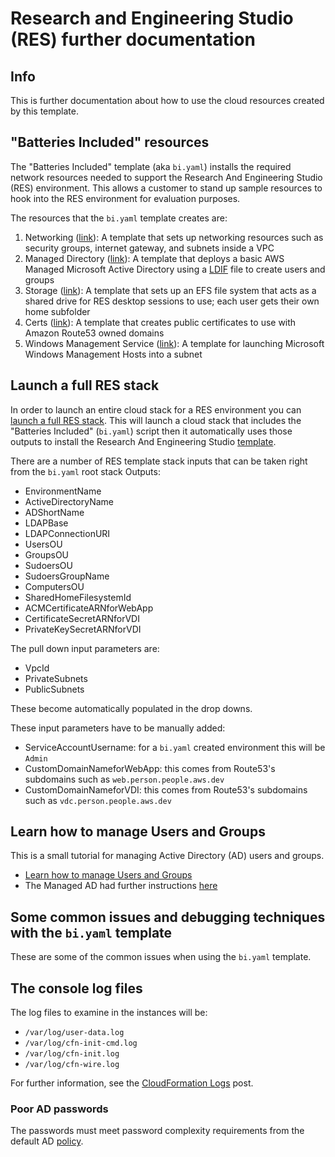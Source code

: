 # Research and Engineering Studio (RES) further documentation

## Info

This is further documentation about how to use the cloud resources created by this template.

## "Batteries Included" resources

The "Batteries Included" template (aka `bi.yaml`) installs the required network resources needed to support the Research And Engineering Studio (RES) environment. This allows a customer to stand up sample resources to hook into the RES environment for evaluation purposes.

The resources that the `bi.yaml` template creates are:

 1. Networking ([link](../../../net/hpc_large_scale/README.md)): A template that sets up networking resources such as security groups, internet gateway, and subnets inside a VPC
 2. Managed Directory ([link](../../../dir/demo_managed_ad/README.md)): A template that deploys a basic AWS Managed Microsoft Active Directory using a [LDIF](../assets/res.ldif) file to create users and groups
 3. Storage ([link](../../../storage/efs_simple/README.md)): A template that sets up an EFS file system that acts as a shared drive for RES desktop sessions to use; each user gets their own home subfolder
 4. Certs ([link](../../../security/public_certs/README.md)): A template that creates public certificates to use with Amazon Route53 owned domains
 5. Windows Management Service ([link](../../../dir/demo_managed_ad/assets/windows_management_host.yaml)): A template for launching Microsoft Windows Management Hosts into a subnet

## Launch a full RES stack

In order to launch an entire cloud stack for a RES environment you can [launch a full RES stack](full_stack_usage.md). This will launch a cloud stack that includes the "Batteries Included" (`bi.yaml`) script then it automatically uses those outputs to install the Research And Engineering Studio [template](https://us-east-1.console.aws.amazon.com/cloudformation/home?region=us-east-1#/stacks/quickcreate?templateURL=https://research-engineering-studio-us-east-1.s3.amazonaws.com/releases/2023.10b1/ResearchAndEngineeringStudio1016.template.json). 

There are a number of RES template stack inputs that can be taken right from the `bi.yaml` root stack Outputs:
 - EnvironmentName
 - ActiveDirectoryName
 - ADShortName
 - LDAPBase
 - LDAPConnectionURI
 - UsersOU
 - GroupsOU
 - SudoersOU
 - SudoersGroupName
 - ComputersOU
 - SharedHomeFilesystemId
 - ACMCertificateARNforWebApp
 - CertificateSecretARNforVDI
 - PrivateKeySecretARNforVDI

The pull down input parameters are:
 - VpcId
 - PrivateSubnets
 - PublicSubnets

These become automatically populated in the drop downs.

These input parameters have to be manually added:
 - ServiceAccountUsername: for a `bi.yaml` created environment this will be `Admin`
 - CustomDomainNameforWebApp: this comes from Route53's subdomains such as `web.person.people.aws.dev`
 - CustomDomainNameforVDI: this comes from Route53's subdomains such as `vdc.person.people.aws.dev`

## Learn how to manage Users and Groups

This is a small tutorial for managing Active Directory (AD) users and groups. 

- [Learn how to manage Users and Groups](users_and_groups.md)
- The Managed AD had further instructions [here](../../../dir/demo_managed_ad/README.md)

## Some common issues and debugging techniques with the `bi.yaml` template

These are some of the common issues when using the `bi.yaml` template.

## The console log files

The log files to examine in the instances will be:
 - `/var/log/user-data.log`
 - `/var/log/cfn-init-cmd.log`
 - `/var/log/cfn-init.log`
 - `/var/log/cfn-wire.log`

 For further information, see the [CloudFormation Logs](https://aws.amazon.com/blogs/devops/view-cloudformation-logs-in-the-console/) post.

### Poor AD passwords

The passwords must meet password complexity requirements from the default AD [policy](https://learn.microsoft.com/en-us/windows/security/threat-protection/security-policy-settings/password-must-meet-complexity-requirements).

